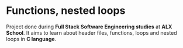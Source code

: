 


# Functions, nested loops
		

		
Project done during **Full Stack Software Engineering studies** at **ALX School**. It aims to learn about header files, functions, loops and nested loops in **C language**.

